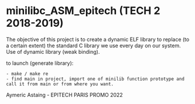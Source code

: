 # minilibc_ASM_epitech (TECH 2 2018-2019)

The objective of this project is to create a dynamic ELF library to replace (to a certain extent) the standard
C library we use every day on our system.
Use of dynamic library (weak binding).

to launch (generate library):
    
    - make / make re
    - find main in project, import one of minilib function prototype and call it from main or from where you want.

Aymeric Astaing - EPITECH PARIS PROMO 2022
